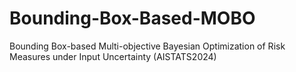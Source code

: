 # Bounding-Box-Based-MOBO
Bounding Box-based Multi-objective Bayesian Optimization of Risk Measures under Input Uncertainty (AISTATS2024)
